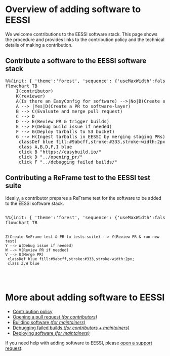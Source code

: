 # Overview of adding software to EESSI

We welcome contributions to the EESSI software stack. This page shows the procedure and provides links to the contribution policy and the technical details of making a contribution. 

## Contribute a software to the EESSI software stack

<pre class="mermaid">
%%{init: { 'theme':'forest', 'sequence': {'useMaxWidth':false} } }%%
flowchart TB
    I(contributor)  
    K(reviewer)
    A(Is there an EasyConfig for software) -->|No|B(Create an EasyConfig and contribute it to EasyBuild)
    A --> |Yes|D(Create a PR to software-layer)
    B --> C(Evaluate and merge pull request)
    C --> D
    D --> E(Review PR & trigger builds)
    E --> F(Debug build issue if needed)
    F --> G(Deploy tarballs to S3 bucket)
    G --> H(Ingest tarballs in EESSI by merging staging PRs)
     classDef blue fill:#9abcff,stroke:#333,stroke-width:2px;
     class A,B,D,F,I blue
     click B "https://easybuild.io/"
     click D "../opening_pr/"
     click F "../debugging_failed_builds/"
</pre>


## Contributing a ReFrame test to the EESSI test suite

Ideally, a contributor prepares a ReFrame test for the software to be added to the EESSI software stack. 

<div style="display:flex;justify-content:center;">
<pre class="mermaid">
%%{init: { 'theme':'forest', 'sequence': {'useMaxWidth':false} } }%%
flowchart TB

    Z(Create ReFrame test & PR to tests-suite) --> Y(Review PR & run new test)
    Y --> W(Debug issue if needed) 
    W --> V(Review PR if needed)
    V --> U(Merge PR)
     classDef blue fill:#9abcff,stroke:#333,stroke-width:2px;
     class Z,W blue
</pre>
</div>


# More about adding software to EESSI

* [Contribution policy](contribution_policy.md)
* [Opening a pull request *(for contributors)*](opening_pr.md)
* [Building software *(for maintainers)*](building_software.md)
* [Debugging failed builds *(for contributors + maintainers)*](debugging_failed_builds.md)
* [Deploying software *(for maintainers)*](deploying_software.md)

If you need help with adding software to EESSI, please [open a support request](../support.md).
